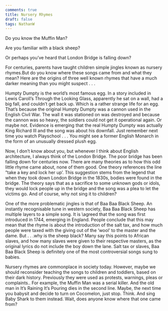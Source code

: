 ```yaml
---
comments: true
title: Nursery Rhymes
draft: false
tags: NathanW
---
```


Do you know the Muffin Man?

Are you familiar with a black sheep?

Or perhaps you’ve heard that London Bridge is falling down?

For centuries, parents have taught children simple jingles known as nursery rhymes.But do you know where these songs came from and what they mean? Here are the origins of three well known rhymes that have a much darker meaning than you might suspect . . .

Humpty Dumpty is the world’s most famous egg. In a story included in Lewis Caroll’s Through the Looking Glass, apparently he sat on a wall, had a big fall, and couldn’t get back up. Which is a rather strange life for an egg. That’s because the original Humpty Dumpty was a cannon used in the English Civil War. The wall it was stationed on was destroyed and because the cannon was so heavy, the soldiers could not get it operational again. Or maybe not. Evidence is emerging that the real Humpty Dumpty was actually King Richard III and the song was about his downfall. Just remember next time you watch Playschool . . . You might see a former English Monarch in the form of an unusually dressed plush egg.

Now, I don’t know about you, but whenever I think about English architecture, I always think of the London Bridge. The poor bridge has been falling down for centuries now. There are many theories as to how this odd little rhyme came about, none of them good. One theory references the line ”take a key and lock her up’. This suggestion stems from the legend that when they took down London Bridge in the 1830s, bodies were found in the bridge. The theory says that as a sacrifice to some unknown gods or idols, they would lock people up in the bridge and the song was a plea to let the victims go. And of course, why not sing it to children?

One of the more problematic jingles is that of Baa Baa Black Sheep. An instantly recognisable tune in western society, Baa Baa Black Sheep has multiple layers to a simple song. It is \agreed that the song was first introduced in 1744, emerging in England. People conclude that this may mean that the rhyme is about the introduction of the salt tax, and how much people were taxed with the giving out of the ‘wool’ to the master and the dame. But . . .why is the sheep black? Many say this points to African slaves, and how many slaves were given to their respective masters, as the original lyrics do not include the boy down the lane. Salt tax or slaves, Baa Baa Black Sheep is definitely one of the most controversial songs sung to babies.

Nursery rhymes are commonplace in society today. However, maybe we should reconsider teaching the songs to children and toddlers, based on their dark history. Previously they were used as protests, warnings, pleas or complaints.. For example, the Muffin Man was a serial killer. And the old man in It’s Raining It’s Pouring dies in the second line. Maybe, the next time you babysit and decide to turn on Cocomelon, just stop. Think. And sing Baby Shark to them instead. Wait, does anyone know where that one came from?
